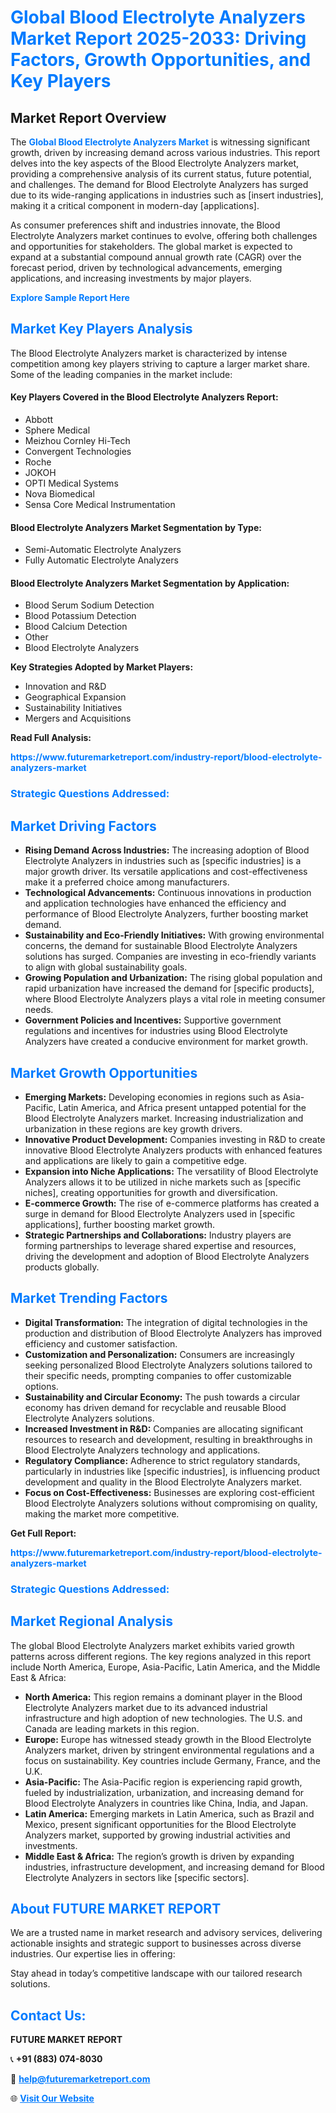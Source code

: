 <h1 style="color: #007BFF;">Global Blood Electrolyte Analyzers Market Report 2025-2033: Driving Factors, Growth Opportunities, and Key Players</h1>

<section id="overview">
<h2>Market Report Overview</h2>
<p>The <a href="https://www.futuremarketreport.com/industry-report/blood-electrolyte-analyzers-market" style="color: #007BFF; text-decoration: none;"><strong>Global Blood Electrolyte Analyzers Market</strong></a> is witnessing significant growth, driven by increasing demand across various industries. This report delves into the key aspects of the Blood Electrolyte Analyzers market, providing a comprehensive analysis of its current status, future potential, and challenges. The demand for Blood Electrolyte Analyzers has surged due to its wide-ranging applications in industries such as [insert industries], making it a critical component in modern-day [applications].</p>
<p>As consumer preferences shift and industries innovate, the Blood Electrolyte Analyzers market continues to evolve, offering both challenges and opportunities for stakeholders. The global market is expected to expand at a substantial compound annual growth rate (CAGR) over the forecast period, driven by technological advancements, emerging applications, and increasing investments by major players.</p>
</section>

<section id="overview">
<p><a href="https://www.futuremarketreport.com/request-sample/reportId=124927" style="color: #007BFF; text-decoration: none;"><strong>Explore Sample Report Here</strong></a></p>
</section>

<section id="key-players">
<h2 style="color: #007BFF;">Market Key Players Analysis</h2>
<p>The Blood Electrolyte Analyzers market is characterized by intense competition among key players striving to capture a larger market share. Some of the leading companies in the market include:</p>
<h4>Key Players Covered in the Blood Electrolyte Analyzers Report:</h4>
<ul><li>Abbott</li><li>Sphere Medical</li><li>Meizhou Cornley Hi-Tech</li><li>Convergent Technologies</li><li>Roche</li><li>JOKOH</li><li>OPTI Medical Systems</li><li>Nova Biomedical</li><li>Sensa Core Medical Instrumentation</li></ul>
<h4>Blood Electrolyte Analyzers Market Segmentation by Type:</h4>
<ul><li>Semi-Automatic Electrolyte Analyzers</li><li>Fully Automatic Electrolyte Analyzers</li></ul>

<h4>Blood Electrolyte Analyzers Market Segmentation by Application:</h4>
<ul><li>Blood Serum Sodium Detection</li><li>Blood Potassium Detection</li><li>Blood Calcium Detection</li><li>Other</li><li>Blood Electrolyte Analyzers</li></ul>
<p><strong>Key Strategies Adopted by Market Players:</strong></p>
<ul>
<li>Innovation and R&D</li>
<li>Geographical Expansion</li>
<li>Sustainability Initiatives</li>
<li>Mergers and Acquisitions</li>
</ul>
</section>

<section>
<p><strong>Read Full Analysis: </strong></p><a href="https://www.futuremarketreport.com/industry-report/blood-electrolyte-analyzers-market" style="color: #007BFF; text-decoration: none;"><strong>https://www.futuremarketreport.com/industry-report/blood-electrolyte-analyzers-market</strong></a>
<h3 style="color: #007BFF;">Strategic Questions Addressed:</h3>
</section>

<section id="driving-factors">
<h2 style="color: #007BFF;">Market Driving Factors</h2>
<ul>
<li><strong>Rising Demand Across Industries:</strong> The increasing adoption of Blood Electrolyte Analyzers in industries such as [specific industries] is a major growth driver. Its versatile applications and cost-effectiveness make it a preferred choice among manufacturers.</li>
<li><strong>Technological Advancements:</strong> Continuous innovations in production and application technologies have enhanced the efficiency and performance of Blood Electrolyte Analyzers, further boosting market demand.</li>
<li><strong>Sustainability and Eco-Friendly Initiatives:</strong> With growing environmental concerns, the demand for sustainable Blood Electrolyte Analyzers solutions has surged. Companies are investing in eco-friendly variants to align with global sustainability goals.</li>
<li><strong>Growing Population and Urbanization:</strong> The rising global population and rapid urbanization have increased the demand for [specific products], where Blood Electrolyte Analyzers plays a vital role in meeting consumer needs.</li>
<li><strong>Government Policies and Incentives:</strong> Supportive government regulations and incentives for industries using Blood Electrolyte Analyzers have created a conducive environment for market growth.</li>
</ul>
</section>

<section id="growth-opportunities">
<h2 style="color: #007BFF;">Market Growth Opportunities</h2>
<ul>
<li><strong>Emerging Markets:</strong> Developing economies in regions such as Asia-Pacific, Latin America, and Africa present untapped potential for the Blood Electrolyte Analyzers market. Increasing industrialization and urbanization in these regions are key growth drivers.</li>
<li><strong>Innovative Product Development:</strong> Companies investing in R&D to create innovative Blood Electrolyte Analyzers products with enhanced features and applications are likely to gain a competitive edge.</li>
<li><strong>Expansion into Niche Applications:</strong> The versatility of Blood Electrolyte Analyzers allows it to be utilized in niche markets such as [specific niches], creating opportunities for growth and diversification.</li>
<li><strong>E-commerce Growth:</strong> The rise of e-commerce platforms has created a surge in demand for Blood Electrolyte Analyzers used in [specific applications], further boosting market growth.</li>
<li><strong>Strategic Partnerships and Collaborations:</strong> Industry players are forming partnerships to leverage shared expertise and resources, driving the development and adoption of Blood Electrolyte Analyzers products globally.</li>
</ul>
</section>

<section id="trending-factors">
<h2 style="color: #007BFF;">Market Trending Factors</h2>
<ul>
<li><strong>Digital Transformation:</strong> The integration of digital technologies in the production and distribution of Blood Electrolyte Analyzers has improved efficiency and customer satisfaction.</li>
<li><strong>Customization and Personalization:</strong> Consumers are increasingly seeking personalized Blood Electrolyte Analyzers solutions tailored to their specific needs, prompting companies to offer customizable options.</li>
<li><strong>Sustainability and Circular Economy:</strong> The push towards a circular economy has driven demand for recyclable and reusable Blood Electrolyte Analyzers solutions.</li>
<li><strong>Increased Investment in R&D:</strong> Companies are allocating significant resources to research and development, resulting in breakthroughs in Blood Electrolyte Analyzers technology and applications.</li>
<li><strong>Regulatory Compliance:</strong> Adherence to strict regulatory standards, particularly in industries like [specific industries], is influencing product development and quality in the Blood Electrolyte Analyzers market.</li>
<li><strong>Focus on Cost-Effectiveness:</strong> Businesses are exploring cost-efficient Blood Electrolyte Analyzers solutions without compromising on quality, making the market more competitive.</li>
</ul>
</section>

<section>
<p><strong>Get Full Report: </strong></p><a href="https://www.futuremarketreport.com/industry-report/blood-electrolyte-analyzers-market" style="color: #007BFF; text-decoration: none;"><strong>https://www.futuremarketreport.com/industry-report/blood-electrolyte-analyzers-market</strong></a>
<h3 style="color: #007BFF;">Strategic Questions Addressed:</h3>
</section>


<section id="regional-analysis">
<h2 style="color: #007BFF;">Market Regional Analysis</h2>
<p>The global Blood Electrolyte Analyzers market exhibits varied growth patterns across different regions. The key regions analyzed in this report include North America, Europe, Asia-Pacific, Latin America, and the Middle East & Africa:</p>
<ul>
<li><strong>North America:</strong> This region remains a dominant player in the Blood Electrolyte Analyzers market due to its advanced industrial infrastructure and high adoption of new technologies. The U.S. and Canada are leading markets in this region.</li>
<li><strong>Europe:</strong> Europe has witnessed steady growth in the Blood Electrolyte Analyzers market, driven by stringent environmental regulations and a focus on sustainability. Key countries include Germany, France, and the U.K.</li>
<li><strong>Asia-Pacific:</strong> The Asia-Pacific region is experiencing rapid growth, fueled by industrialization, urbanization, and increasing demand for Blood Electrolyte Analyzers in countries like China, India, and Japan.</li>
<li><strong>Latin America:</strong> Emerging markets in Latin America, such as Brazil and Mexico, present significant opportunities for the Blood Electrolyte Analyzers market, supported by growing industrial activities and investments.</li>
<li><strong>Middle East & Africa:</strong> The region’s growth is driven by expanding industries, infrastructure development, and increasing demand for Blood Electrolyte Analyzers in sectors like [specific sectors].</li>
</ul>
</section>

<footer>
<h2 style="color: #007BFF;">About FUTURE MARKET REPORT</h2>
<p>We are a trusted name in market research and advisory services, delivering actionable insights and strategic support to businesses across diverse industries. Our expertise lies in offering:</p>

<p>Stay ahead in today’s competitive landscape with our tailored research solutions.</p>

<h2 style="color: #007BFF;">Contact Us:</h2>
<p><strong>FUTURE MARKET REPORT</strong></p>
<p>📞 <strong>+91 (883) 074-8030</strong></p>
<p>📧 <strong><a href="mailto:help@futuremarketreport.com" style="color: #007BFF;">help@futuremarketreport.com</a></strong></p>
<p>🌐 <strong><a href="https://www.futuremarketreport.com/" style="color: #007BFF;">Visit Our Website</a></strong></p>
</footer>